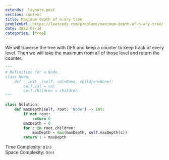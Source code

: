 ```yaml
---
extends: _layouts.post
section: content
title: Maximum depth of n-ary tree
problemUrl: https://leetcode.com/problems/maximum-depth-of-n-ary-tree/
date: 2022-07-14
categories: [tree]
---
```


We will traverse the tree with DFS and keep a counter to keep track of every level. Then we will take the maximum from all of those level and return the counter.

```python
"""
# Definition for a Node.
class Node:
    def __init__(self, val=None, children=None):
        self.val = val
        self.children = children
"""

class Solution:
    def maxDepth(self, root: 'Node') -> int:
        if not root:
            return 0
        maxDepth = 0
        for c in root.children:
            maxDepth = max(maxDepth, self.maxDepth(c))
        return 1 + maxDepth
```

Time Complexity: `O(n)` <br/>
Space Complexity: `O(n)`
